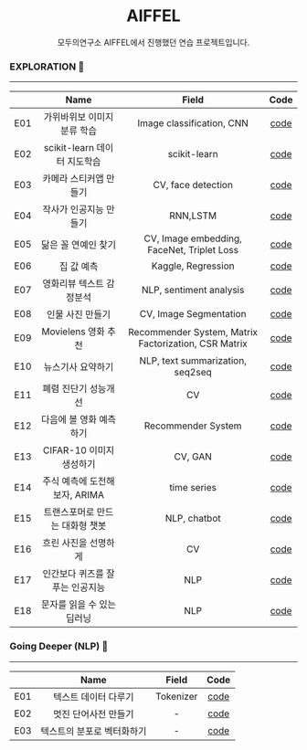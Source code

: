 # <center> AIFFEL </center>

<center>모두의연구소 AIFFEL에서 진행했던 연습 프로젝트입니다.</center>

### EXPLORATION 🚀
---
|   |    Name    | Field  | Code |
|---|:----------:|:------------:| :--------------: | 
| E01 | 가위바위보 이미지 분류 학습 |Image classification, CNN |  [code](EXPLORATION/E01/E01.ipynb)     | 
| E02 | scikit-learn 데이터 지도학습 |scikit-learn | [code](EXPLORATION/E02/E02.ipynb)  | 
| E03 | 카메라 스티커앱 만들기 |CV, face detection  | [code](EXPLORATION/E03/E03.ipynb)    | 
| E04 | 작사가 인공지능 만들기 |RNN,LSTM | [code](EXPLORATION/E04/E04.ipynb) | 
| E05 | 닮은 꼴 연예인 찾기 | CV, Image embedding, FaceNet, Triplet Loss | [code](EXPLORATION/E05/E05.ipynb) |
| E06 | 집 값 예측 | Kaggle, Regression |[code](EXPLORATION/E06/E06.ipynb)|
| E07 | 영화리뷰 텍스트 감정분석 | NLP, sentiment analysis |[code](EXPLORATION/E07/E07.ipynb)|
| E08 | 인물 사진 만들기 | CV, Image Segmentation |[code](EXPLORATION/E08/E08.ipynb)|
| E09 | Movielens 영화 추천 | Recommender System, Matrix Factorization, CSR Matrix |[code](EXPLORATION/E09/E089.ipynb)|
| E10 | 뉴스기사 요약하기 | NLP, text summarization, seq2seq  |[code](EXPLORATION/E10/E10.ipynb)|
| E11 | 폐렴 진단기 성능개선 | CV  |[code](EXPLORATION/E11/E11.ipynb)|
| E12 | 다음에 볼 영화 예측하기 | Recommender System  |[code](EXPLORATION/E12/E12.ipynb)|
| E13 | CIFAR-10 이미지 생성하기 | CV, GAN  |[code](EXPLORATION/E13/E13.ipynb)|
| E14 | 주식 예측에 도전해 보자, ARIMA | time series  |[code](EXPLORATION/E14/E14.ipynb)|
| E15 | 트랜스포머로 만드는 대화형 챗봇 | NLP, chatbot  |[code](EXPLORATION/E15/E15.ipynb)|
| E16 | 흐린 사진을 선명하게 | CV  |[code](EXPLORATION/E16/E16.ipynb)|
| E17 | 인간보다 퀴즈를 잘푸는 인공지능 | NLP|[code](EXPLORATION/E17/E17.ipynb)|
| E18 | 문자를 읽을 수 있는 딥러닝 | NLP |[code](EXPLORATION/E18/E18.ipynb)|






### Going Deeper (NLP)  🚩
--- 
|   |    Name    | Field  | Code |
|---|:----------:|:------------:| :--------------: | 
| E01 | 텍스트 데이터 다루기 |Tokenizer |  [code](Going_Deeper/G01/G01.md) | 
| E02 | 멋진 단어사전 만들기 |- |  [code](Going_Deeper/G02/G02.ipynb) | 
| E03 | 텍스트의 분포로 벡터화하기 |- |  [code](Going_Deeper/G03/G03.md) | 
<!--stackedit_data:
eyJoaXN0b3J5IjpbLTg4OTE2ODcwMCwtMjAzMTI3NTcxNSwyMD
kxNDYxODAwLDEzNTQ3NTc3MzIsLTIxNDU0MjYxNjZdfQ==
-->